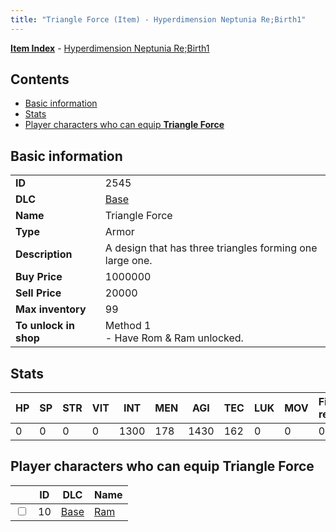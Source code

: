 ```yaml
---
title: "Triangle Force (Item) - Hyperdimension Neptunia Re;Birth1"
---
```


[**Item Index**](/neptunia/rb1/item/index.html) - [Hyperdimension Neptunia Re;Birth1](/neptunia/rb1)

## Contents

- [Basic information](#basic-information)
- [Stats](#stats)
- [Player characters who can equip **Triangle Force**](#player-characters-who-can-equip-triangle-force)

## Basic information

|   |   |
| -- | -- |
| **ID** | 2545 |
| **DLC** | [Base](/neptunia/rb1/dlc/1-base.html) |
| **Name** | Triangle Force |
| **Type** | Armor |
| **Description** | A design that has three triangles forming one large one. |
| **Buy Price** | 1000000 |
| **Sell Price** | 20000 |
| **Max inventory** | 99 |
| **To unlock in shop** | Method 1<br />- Have Rom & Ram unlocked. |

## Stats

| HP | SP | STR | VIT | INT | MEN | AGI | TEC | LUK | MOV | Fire res. | Ice res. | Wind res. | Lightning res. |
| -- | -- | --- | --- | --- | --- | --- | --- | --- | --- | --------- | -------- | --------- | -------------- |
| 0 | 0 | 0 | 0 | 1300 | 178 | 1430 | 162 | 0 | 0 | 0 | 0 | 0 | 0 |

## Player characters who can equip **Triangle Force**

|    | ID | DLC | Name |
| -- | -- | --- | ---- |
| <input type="checkbox" id="rb1-player-1-10" class="trackbox" /> | 10 | [Base](/neptunia/rb1/dlc/1-base.html) | [Ram](/neptunia/rb1/player/1-10-ram.html) |